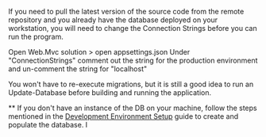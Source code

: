 
If you need to pull the latest version of the source code from the remote repository and you already have the database deployed on your workstation, you will need to change the Connection Strings before you can run the program. 

Open Web.Mvc solution > open appsettings.json
Under "ConnectionStrings" comment out the string for the production environment and un-comment the string for "localhost"

You won't have to re-execute migrations, but it is still a good idea to run an Update-Database before building and running the application.

** If you don't have an instance of the DB on your machine, follow the steps mentioned in the [Development Environment Setup](https://zumesoft.visualstudio.com/Syntaq/_wiki/wikis/Syntaq.Falcon.wiki/18/Development-Environment-Setup-List) guide to create and populate the database.
I